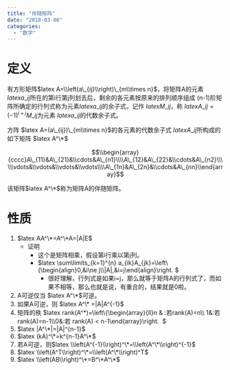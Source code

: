 ```yaml
---
title: "伴随矩阵"
date: "2018-03-06"
categories: 
  - "数学"
---
```


# 定义

有方形矩阵$latex A=\\left(a\_{ij}\\right)\_{m\\times n}$，将矩阵A的元素$latex a\_{ij}$所在的第i行第j列划去后，剩余的各元素按原来的排列顺序组成 (n-1)阶矩阵所确定的行列式称为元素$latex a\_{ij}$的余子式，记作 $latex M\_{ij}$，称 $latex A\_{ij}=(-1)^{i+j}M\_{ij}$为元素 $latex a\_{ij}$的代数余子式。

方阵 $latex A=(a\_{ij})\_{m\\times n}$的各元素的代数余子式 $latex A\_{ij}$所构成的如下矩阵 $latex A^\*$

$$\\begin{array}{cccc}A\_{11}&A\_{21}&\\cdots&A\_{n1}\\\\A\_{12}&A\_{22}&\\cdots&A\_{n2}\\\\\\vdots&\\vdots&\\vdots&\\vdots\\\\A\_{1n}&A\_{2n}&\\cdots&A\_{nn}\\end{array}$$

该矩阵$latex A^\*$称为矩阵A的伴随矩阵。

# 性质

1. $latex AA^\*=A^\*A=|A|E$
    - 证明
        - 这个是矩阵相乘，假设第i行乘以第j列。
        - $latex \\sum\\limits\_{k=1}^{n} a\_{ik}A\_{jk}=\\left\\{\\begin{align}0,&i\\ne j\\\\|A|,&i=j\\end{align}\\right. $
            - 很好理解，行列式是如果i=j，那么就等于矩阵A的行列式了，而如果不相等，那么也就是说，有重合的，结果就是0啦。
2. A可逆仅当 $latex A^\*$可逆。
3. 如果A可逆，则 $latex A^\* =|A|A^{-1}$ 
4. 矩阵的秩 $latex rank(A^\*)=\\left\\{\\begin{array}{ll}n & :若rank(A)=n\\\\ 1&:若rank(A)=n-1\\\\0&:若 rank(A) < n-1\\end{array}\\right.  $
5. $latex |A^\*|=|A|^{n-1}$
6. $latex (kA)^\*=k^{n-1}A^\*$
7. 若A可逆，则$latex \\left(A^{-1}\\right)^\*=\\left(A^\*\\right)^{-1}$
8. $latex \\left(A^T\\right)^\*=\\left(A^\*\\right)^T$
9. $latex \\left(AB\\right)^\*=B^\*A^\*$
